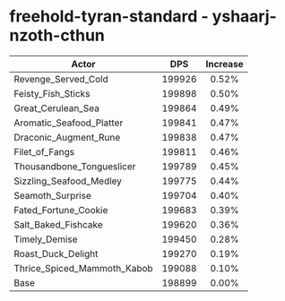 # freehold-tyran-standard - yshaarj-nzoth-cthun
| Actor | DPS | Increase |
|---|:---:|:---:|
|Revenge_Served_Cold|199926|0.52%|
|Feisty_Fish_Sticks|199898|0.50%|
|Great_Cerulean_Sea|199864|0.49%|
|Aromatic_Seafood_Platter|199841|0.47%|
|Draconic_Augment_Rune|199838|0.47%|
|Filet_of_Fangs|199811|0.46%|
|Thousandbone_Tongueslicer|199789|0.45%|
|Sizzling_Seafood_Medley|199775|0.44%|
|Seamoth_Surprise|199704|0.40%|
|Fated_Fortune_Cookie|199683|0.39%|
|Salt_Baked_Fishcake|199620|0.36%|
|Timely_Demise|199450|0.28%|
|Roast_Duck_Delight|199270|0.19%|
|Thrice_Spiced_Mammoth_Kabob|199088|0.10%|
|Base|198899|0.00%|
